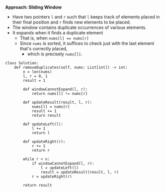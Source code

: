 **Approach: Sliding Window**
* Have two pointers `l` and `r` such that `l` keeps track of elements placed in their final position and `r` finds new elements to be placed.
* The window contains duplicate occurrences of various elements.
* It expands when it finds a duplicate element
	* That is, when `nums[l] == nums[r]`
	* Since `nums` is sorted, it suffices to check just with the last element that's correctly placed,
		* which is precisely `nums[l]`.
```
class Solution:
    def removeDuplicates(self, nums: List[int]) -> int:
        n = len(nums)
        l, r = 0, 1
        result = 1

        def windowCannotExpand(l, r):
            return nums[l] != nums[r]

        def updateResult(result, l, r):
            nums[l] = nums[r]
            result += 1
            return result

        def updateLeft(l):
            l += 1
            return l

        def updateRight(r):
            r += 1
            return r

        while r < n:
            if windowCannotExpand(l, r):
                l = updateLeft(l)
                result = updateResult(result, l, r)                
            r = updateRight(r)

        return result
```
